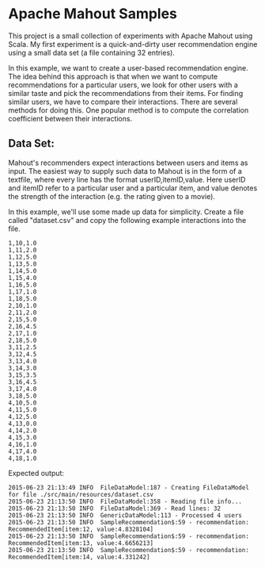 # Apache Mahout Samples

This project is a small collection of experiments with Apache Mahout using Scala. My first experiment is a 
quick-and-dirty user recommendation engine using a small data set (a file containing 32 entries).

In this example, we want to create a user-based recommendation engine. The idea behind this approach is that
when we want to compute recommendations for a particular users, we look for other users with a similar
taste and pick the recommendations from their items. For finding similar users, we have to compare
their interactions. There are several methods for doing this. One popular method is to compute
the correlation coefficient between their interactions.

## Data Set:

Mahout's recommenders expect interactions between users and items as input. The easiest way to 
supply such data to Mahout is in the form of a textfile, where every line has the format userID,itemID,value. 
Here userID and itemID refer to a particular user and a particular item, and value denotes the strength of 
the interaction (e.g. the rating given to a movie).

In this example, we'll use some made up data for simplicity. Create a file called "dataset.csv" 
and copy the following example interactions into the file.

```
1,10,1.0
1,11,2.0
1,12,5.0
1,13,5.0
1,14,5.0
1,15,4.0
1,16,5.0
1,17,1.0
1,18,5.0
2,10,1.0
2,11,2.0
2,15,5.0
2,16,4.5
2,17,1.0
2,18,5.0
3,11,2.5
3,12,4.5
3,13,4.0
3,14,3.0
3,15,3.5
3,16,4.5
3,17,4.0
3,18,5.0
4,10,5.0
4,11,5.0
4,12,5.0
4,13,0.0
4,14,2.0
4,15,3.0
4,16,1.0
4,17,4.0
4,18,1.0
```

Expected output:
```
2015-06-23 21:13:49 INFO  FileDataModel:187 - Creating FileDataModel for file ./src/main/resources/dataset.csv
2015-06-23 21:13:50 INFO  FileDataModel:358 - Reading file info...
2015-06-23 21:13:50 INFO  FileDataModel:369 - Read lines: 32
2015-06-23 21:13:50 INFO  GenericDataModel:113 - Processed 4 users
2015-06-23 21:13:50 INFO  SampleRecommendation$:59 - recommendation: RecommendedItem[item:12, value:4.8328104]
2015-06-23 21:13:50 INFO  SampleRecommendation$:59 - recommendation: RecommendedItem[item:13, value:4.6656213]
2015-06-23 21:13:50 INFO  SampleRecommendation$:59 - recommendation: RecommendedItem[item:14, value:4.331242]
```
